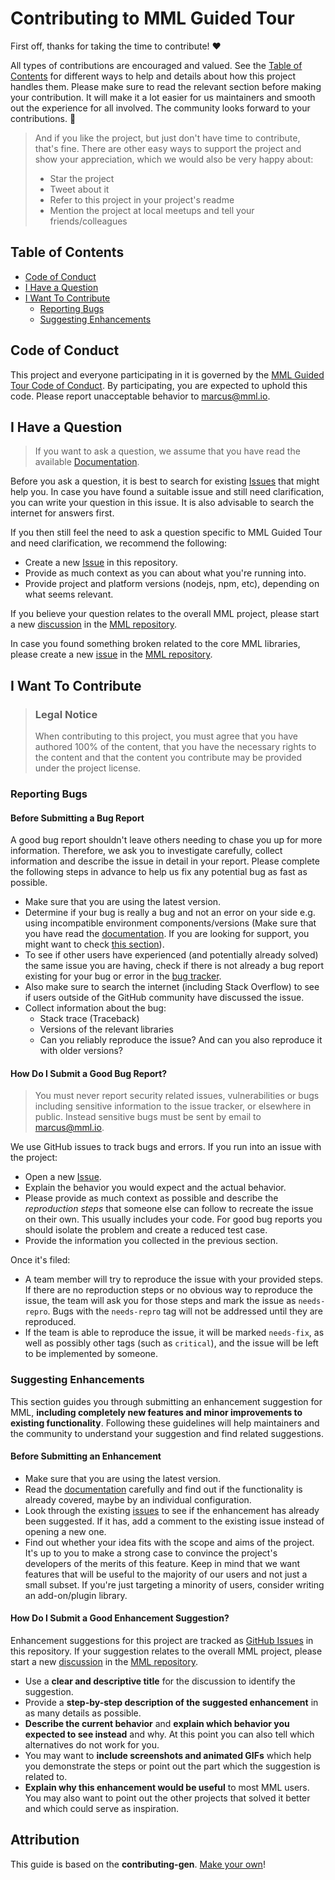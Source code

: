 # Contributing to MML Guided Tour

First off, thanks for taking the time to contribute! ❤️

All types of contributions are encouraged and valued. See the
[Table of Contents](#table-of-contents) for different ways to help and details about how this
project handles them. Please make sure to read the relevant section before making your contribution.
It will make it a lot easier for us maintainers and smooth out the experience for all involved. The
community looks forward to your contributions. 🎉

> And if you like the project, but just don't have time to contribute, that's fine. There are other
> easy ways to support the project and show your appreciation, which we would also be very happy
> about:
>
> - Star the project
> - Tweet about it
> - Refer to this project in your project's readme
> - Mention the project at local meetups and tell your friends/colleagues

## Table of Contents

- [Code of Conduct](#code-of-conduct)
- [I Have a Question](#i-have-a-question)
- [I Want To Contribute](#i-want-to-contribute)
  - [Reporting Bugs](#reporting-bugs)
  - [Suggesting Enhancements](#suggesting-enhancements)

## Code of Conduct

This project and everyone participating in it is governed by the
[MML Guided Tour Code of Conduct](https://github.com/mml-io/mml-guided-tour/blob/main/CODE_OF_CONDUCT.md).
By participating, you are expected to uphold this code. Please report unacceptable behavior to
<marcus@mml.io>.

## I Have a Question

> If you want to ask a question, we assume that you have read the available
> [Documentation](https://mml.io).

Before you ask a question, it is best to search for existing
[Issues](https://github.com/mml-io/mml-guided-tour/issues) that might help you. In case you have
found a suitable issue and still need clarification, you can write your question in this issue. It
is also advisable to search the internet for answers first.

If you then still feel the need to ask a question specific to MML Guided Tour and need
clarification, we recommend the following:

- Create a new [Issue](https://github.com/mml-io/mml-guided-tour/issues/new) in this repository.
- Provide as much context as you can about what you're running into.
- Provide project and platform versions (nodejs, npm, etc), depending on what seems relevant.

If you believe your question relates to the overall MML project, please start a new
[discussion](https://github.com/mml-io/mml/discussions/new) in the
[MML repository](https://github.com/mml-io/mml).

In case you found something broken related to the core MML libraries, please create a new
[issue](https://github.com/mml-io/mml/issues/new) in the
[MML repository](https://github.com/mml-io/mml).

## I Want To Contribute

> ### Legal Notice
>
> When contributing to this project, you must agree that you have authored 100% of the content, that
> you have the necessary rights to the content and that the content you contribute may be provided
> under the project license.

### Reporting Bugs

#### Before Submitting a Bug Report

A good bug report shouldn't leave others needing to chase you up for more information. Therefore, we
ask you to investigate carefully, collect information and describe the issue in detail in your
report. Please complete the following steps in advance to help us fix any potential bug as fast as
possible.

- Make sure that you are using the latest version.
- Determine if your bug is really a bug and not an error on your side e.g. using incompatible
  environment components/versions (Make sure that you have read the [documentation](https://mml.io).
  If you are looking for support, you might want to check [this section](#i-have-a-question)).
- To see if other users have experienced (and potentially already solved) the same issue you are
  having, check if there is not already a bug report existing for your bug or error in the
  [bug tracker](https://github.com/mml-io/mml-guided-tour/issues?q=label%3Abug).
- Also make sure to search the internet (including Stack Overflow) to see if users outside of the
  GitHub community have discussed the issue.
- Collect information about the bug:
  - Stack trace (Traceback)
  - Versions of the relevant libraries
  - Can you reliably reproduce the issue? And can you also reproduce it with older versions?

#### How Do I Submit a Good Bug Report?

> You must never report security related issues, vulnerabilities or bugs including sensitive
> information to the issue tracker, or elsewhere in public. Instead sensitive bugs must be sent by
> email to <marcus@mml.io>.

We use GitHub issues to track bugs and errors. If you run into an issue with the project:

- Open a new [Issue](https://github.com/mml-io/mml-guided-tour/issues/new).
- Explain the behavior you would expect and the actual behavior.
- Please provide as much context as possible and describe the _reproduction steps_ that someone else
  can follow to recreate the issue on their own. This usually includes your code. For good bug
  reports you should isolate the problem and create a reduced test case.
- Provide the information you collected in the previous section.

Once it's filed:

- A team member will try to reproduce the issue with your provided steps. If there are no
  reproduction steps or no obvious way to reproduce the issue, the team will ask you for those steps
  and mark the issue as `needs-repro`. Bugs with the `needs-repro` tag will not be addressed until
  they are reproduced.
- If the team is able to reproduce the issue, it will be marked `needs-fix`, as well as possibly
  other tags (such as `critical`), and the issue will be left to be implemented by someone.

### Suggesting Enhancements

This section guides you through submitting an enhancement suggestion for MML, **including completely
new features and minor improvements to existing functionality**. Following these guidelines will
help maintainers and the community to understand your suggestion and find related suggestions.

#### Before Submitting an Enhancement

- Make sure that you are using the latest version.
- Read the [documentation](https://mml.io) carefully and find out if the functionality is already
  covered, maybe by an individual configuration.
- Look through the existing [issues](https://github.com/mml-io/mml-guided-tour/issues) to see if the
  enhancement has already been suggested. If it has, add a comment to the existing issue instead of
  opening a new one.
- Find out whether your idea fits with the scope and aims of the project. It's up to you to make a
  strong case to convince the project's developers of the merits of this feature. Keep in mind that
  we want features that will be useful to the majority of our users and not just a small subset. If
  you're just targeting a minority of users, consider writing an add-on/plugin library.

#### How Do I Submit a Good Enhancement Suggestion?

Enhancement suggestions for this project are tracked as
[GitHub Issues](https://github.com/mml-io/mml-guided-tour/issues) in this repository. If your
suggestion relates to the overall MML project, please start a new
[discussion](https://github.com/mml-io/mml/discussions/new) in the
[MML repository](https://github.com/mml-io/mml).

- Use a **clear and descriptive title** for the discussion to identify the suggestion.
- Provide a **step-by-step description of the suggested enhancement** in as many details as
  possible.
- **Describe the current behavior** and **explain which behavior you expected to see instead** and
  why. At this point you can also tell which alternatives do not work for you.
- You may want to **include screenshots and animated GIFs** which help you demonstrate the steps or
  point out the part which the suggestion is related to.
- **Explain why this enhancement would be useful** to most MML users. You may also want to point out
  the other projects that solved it better and which could serve as inspiration.

## Attribution

This guide is based on the **contributing-gen**.
[Make your own](https://github.com/bttger/contributing-gen)!
